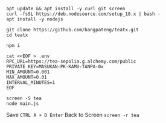 ```
apt update && apt install -y curl git screen
curl -fsSL https://deb.nodesource.com/setup_18.x | bash -
apt install -y nodejs
```

```
git clone https://github.com/bangpateng/teatx.git
cd teatx
```

```
npm i
```

```
cat <<EOF > .env
RPC_URL=https://tea-sepolia.g.alchemy.com/public
PRIVATE_KEY=MASUKAN-PK-KAMU-TANPA-0x
MIN_AMOUNT=0.001
MAX_AMOUNT=0.01
INTERVAL_MINUTES=1
EOF
```

```
screen -S tea
node main.js
```

Save `CTRL A + D Enter`
Back to Screen `screen -r tea`

